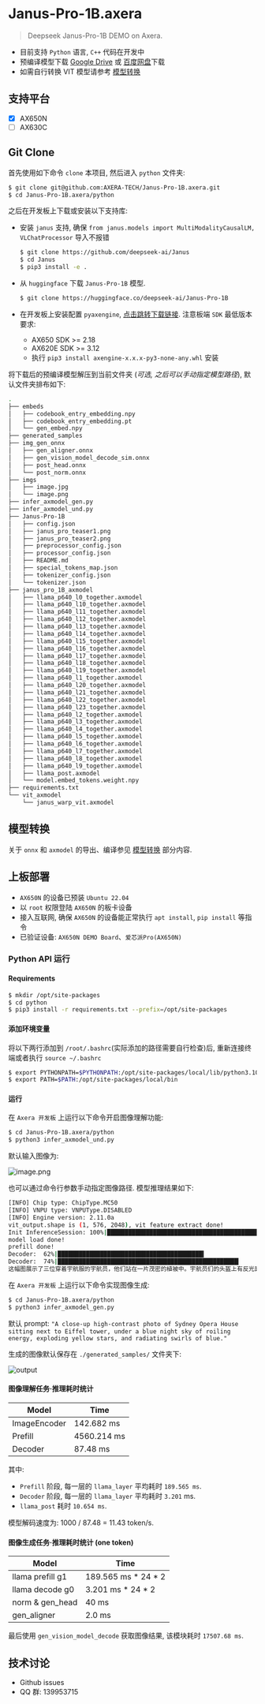 # Janus-Pro-1B.axera

> Deepseek Janus-Pro-1B DEMO on Axera.

- 目前支持 `Python` 语言, `C++` 代码在开发中
- 预编译模型下载 [Google Drive](https://drive.google.com/drive/folders/1ZX_tOjqrVIRWArcalbxjzwrtE9kWzctr?usp=sharing) 或 [百度网盘](https://pan.baidu.com/s/1Ht-q22Lj3KwY_TT-K27lCw?pwd=jhdk)下载
- 如需自行转换 VIT 模型请参考 [模型转换](/model_convert/README.md)

## 支持平台

- [x] AX650N
- [ ] AX630C

## Git Clone

首先使用如下命令 `clone` 本项目, 然后进入 `python` 文件夹:

```bash
$ git clone git@github.com:AXERA-TECH/Janus-Pro-1B.axera.git
$ cd Janus-Pro-1B.axera/python
```

之后在开发板上下载或安装以下支持库:

- 安装 `janus` 支持, 确保 `from janus.models import MultiModalityCausalLM, VLChatProcessor` 导入不报错

    ```bash
    $ git clone https://github.com/deepseek-ai/Janus
    $ cd Janus
    $ pip3 install -e .
    ```

- 从 `huggingface` 下载 `Janus-Pro-1B` 模型.

    ```bash
    $ git clone https://huggingface.co/deepseek-ai/Janus-Pro-1B
    ```

- 在开发板上安装配置 `pyaxengine`, [点击跳转下载链接](https://github.com/AXERA-TECH/pyaxengine/releases). 注意板端 `SDK` 最低版本要求:
    
    - AX650 SDK >= 2.18
    - AX620E SDK >= 3.12
    - 执行 `pip3 install axengine-x.x.x-py3-none-any.whl` 安装

将下载后的预编译模型解压到当前文件夹 (*可选, 之后可以手动指定模型路径*), 默认文件夹排布如下:

```bash
.
├── embeds
│   ├── codebook_entry_embedding.npy
│   ├── codebook_entry_embedding.pt
│   └── gen_embed.npy
├── generated_samples
├── img_gen_onnx
│   ├── gen_aligner.onnx
│   ├── gen_vision_model_decode_sim.onnx
│   ├── post_head.onnx
│   └── post_norm.onnx
├── imgs
│   ├── image.jpg
│   └── image.png
├── infer_axmodel_gen.py
├── infer_axmodel_und.py
├── Janus-Pro-1B
│   ├── config.json
│   ├── janus_pro_teaser1.png
│   ├── janus_pro_teaser2.png
│   ├── preprocessor_config.json
│   ├── processor_config.json
│   ├── README.md
│   ├── special_tokens_map.json
│   ├── tokenizer_config.json
│   └── tokenizer.json
├── janus_pro_1B_axmodel
│   ├── llama_p640_l0_together.axmodel
│   ├── llama_p640_l10_together.axmodel
│   ├── llama_p640_l11_together.axmodel
│   ├── llama_p640_l12_together.axmodel
│   ├── llama_p640_l13_together.axmodel
│   ├── llama_p640_l14_together.axmodel
│   ├── llama_p640_l15_together.axmodel
│   ├── llama_p640_l16_together.axmodel
│   ├── llama_p640_l17_together.axmodel
│   ├── llama_p640_l18_together.axmodel
│   ├── llama_p640_l19_together.axmodel
│   ├── llama_p640_l1_together.axmodel
│   ├── llama_p640_l20_together.axmodel
│   ├── llama_p640_l21_together.axmodel
│   ├── llama_p640_l22_together.axmodel
│   ├── llama_p640_l23_together.axmodel
│   ├── llama_p640_l2_together.axmodel
│   ├── llama_p640_l3_together.axmodel
│   ├── llama_p640_l4_together.axmodel
│   ├── llama_p640_l5_together.axmodel
│   ├── llama_p640_l6_together.axmodel
│   ├── llama_p640_l7_together.axmodel
│   ├── llama_p640_l8_together.axmodel
│   ├── llama_p640_l9_together.axmodel
│   ├── llama_post.axmodel
│   └── model.embed_tokens.weight.npy
├── requirements.txt
└── vit_axmodel
    └── janus_warp_vit.axmodel
```

## 模型转换

关于 `onnx` 和 `axmodel` 的导出、编译参见 [模型转换](./model_convert/README.md) 部分内容.

## 上板部署

- `AX650N` 的设备已预装 `Ubuntu 22.04`
- 以 `root` 权限登陆 `AX650N` 的板卡设备
- 接入互联网, 确保 `AX650N` 的设备能正常执行 `apt install`, `pip install` 等指令
- 已验证设备: `AX650N DEMO Board`、`爱芯派Pro(AX650N)`

### Python API 运行

#### Requirements

```bash
$ mkdir /opt/site-packages
$ cd python
$ pip3 install -r requirements.txt --prefix=/opt/site-packages
``` 

#### 添加环境变量

将以下两行添加到 `/root/.bashrc`(实际添加的路径需要自行检查)后, 重新连接终端或者执行 `source ~/.bashrc`

```bash
$ export PYTHONPATH=$PYTHONPATH:/opt/site-packages/local/lib/python3.10/dist-packages  
$ export PATH=$PATH:/opt/site-packages/local/bin
``` 

#### 运行

在 `Axera 开发板` 上运行以下命令开启图像理解功能:

```sh
$ cd Janus-Pro-1B.axera/python
$ python3 infer_axmodel_und.py
```

默认输入图像为:

![image.png](python/imgs/image.png)

也可以通过命令行参数手动指定图像路径. 模型推理结果如下:

```bash
[INFO] Chip type: ChipType.MC50
[INFO] VNPU type: VNPUType.DISABLED
[INFO] Engine version: 2.11.0a
vit_output.shape is (1, 576, 2048), vit feature extract done!
Init InferenceSession: 100%|██████████████████████████████████████████████████████████| 24/24 [00:06<00:00,  3.89it/s]
model load done!
prefill done!
Decoder:  62%|█████████████████████████████████████████▍                         | 634/1024 [00:00<00:00, 2493.31it/s]Decoder:  72%|█████████████████████████████████████████████████▍                   | 733/1024 [00:18<00:09, 29.61it/s]hit eos!
Decoder:  74%|███████████████████████████████████████████████████▎                 | 762/1024 [00:23<00:08, 32.02it/s]
这幅图展示了三位穿着宇航服的宇航员，他们站在一片茂密的植被中。宇航员们的头盔上有反光面罩，可以看到他们的面容。背景是一片森林，树木和植物的细节非常清晰。宇航员们的姿势各不相同，其中一位宇航员正举起双手，似乎在向某人挥手，另一位宇航员则站立着，目光向前方看去，第三位宇航员则弯腰靠近地面，似乎在观察地面上的某物。整体画面给人一种科幻和探索的感觉，仿佛他们正在进行一次太空探险任务。
```

在 `Axera 开发板` 上运行以下命令实现图像生成:

```sh
$ cd Janus-Pro-1B.axera/python
$ python3 infer_axmodel_gen.py
```

默认 prompt: `"A close-up high-contrast photo of Sydney Opera House sitting next to Eiffel tower, under a blue night sky of roiling energy, exploding yellow stars, and radiating swirls of blue."`

生成的图像默认保存在 `./generated_samples/` 文件夹下:

![output](assets/gen_out_img.jpg)

#### 图像理解任务·推理耗时统计

Model | Time |
---| ---|
ImageEncoder | 142.682 ms |
Prefill | 4560.214 ms |
Decoder | 87.48 ms |

其中:

- `Prefill` 阶段, 每一层的 `llama_layer` 平均耗时 `189.565 ms`.
- `Decoder` 阶段, 每一层的 `llama_layer` 平均耗时 `3.201` ms.
- `llama_post` 耗时 `10.654 ms`.

模型解码速度为: 1000 / 87.48 = 11.43 token/s.

#### 图像生成任务·推理耗时统计 (one token)

Model | Time |
---| ---|
llama prefill g1 | 189.565 ms * 24 * 2 |
llama decode g0 | 3.201 ms * 24 * 2 |
norm & gen_head | 40 ms
gen_aligner | 2.0 ms

最后使用 `gen_vision_model_decode` 获取图像结果, 该模块耗时 `17507.68 ms`.

## 技术讨论

- Github issues
- QQ 群: 139953715

